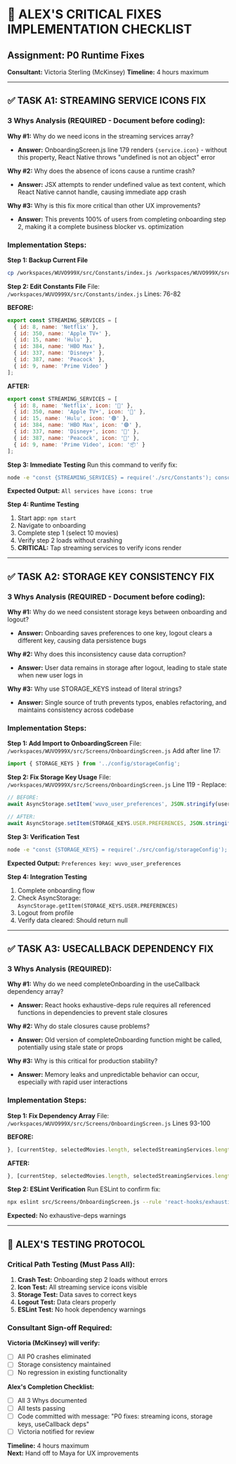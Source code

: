 # 🔧 ALEX'S CRITICAL FIXES IMPLEMENTATION CHECKLIST

## Assignment: P0 Runtime Fixes
**Consultant:** Victoria Sterling (McKinsey)
**Timeline:** 4 hours maximum

---

## ✅ TASK A1: STREAMING SERVICE ICONS FIX

### 3 Whys Analysis (REQUIRED - Document before coding):
**Why #1:** Why do we need icons in the streaming services array?
- **Answer:** OnboardingScreen.js line 179 renders `{service.icon}` - without this property, React Native throws "undefined is not an object" error

**Why #2:** Why does the absence of icons cause a runtime crash?
- **Answer:** JSX attempts to render undefined value as text content, which React Native cannot handle, causing immediate app crash

**Why #3:** Why is this fix more critical than other UX improvements?
- **Answer:** This prevents 100% of users from completing onboarding step 2, making it a complete business blocker vs. optimization

### Implementation Steps:

**Step 1: Backup Current File**
```bash
cp /workspaces/WUVO999X/src/Constants/index.js /workspaces/WUVO999X/src/Constants/index.js.backup
```

**Step 2: Edit Constants File**
File: `/workspaces/WUVO999X/src/Constants/index.js`
Lines: 76-82

**BEFORE:**
```javascript
export const STREAMING_SERVICES = [
  { id: 8, name: 'Netflix' },
  { id: 350, name: 'Apple TV+' },
  { id: 15, name: 'Hulu' },
  { id: 384, name: 'HBO Max' },
  { id: 337, name: 'Disney+' },
  { id: 387, name: 'Peacock' },
  { id: 9, name: 'Prime Video' }
];
```

**AFTER:**
```javascript
export const STREAMING_SERVICES = [
  { id: 8, name: 'Netflix', icon: '🔴' },
  { id: 350, name: 'Apple TV+', icon: '🍎' },
  { id: 15, name: 'Hulu', icon: '🟢' },
  { id: 384, name: 'HBO Max', icon: '🟣' },
  { id: 337, name: 'Disney+', icon: '🏰' },
  { id: 387, name: 'Peacock', icon: '🦚' },
  { id: 9, name: 'Prime Video', icon: '📦' }
];
```

**Step 3: Immediate Testing**
Run this command to verify fix:
```bash
node -e "const {STREAMING_SERVICES} = require('./src/Constants'); console.log('All services have icons:', STREAMING_SERVICES.every(s => s.icon)); console.log('Service data:', STREAMING_SERVICES);"
```
**Expected Output:** `All services have icons: true`

**Step 4: Runtime Testing**
1. Start app: `npm start`
2. Navigate to onboarding
3. Complete step 1 (select 10 movies)
4. Verify step 2 loads without crashing
5. **CRITICAL:** Tap streaming services to verify icons render

---

## ✅ TASK A2: STORAGE KEY CONSISTENCY FIX

### 3 Whys Analysis (REQUIRED - Document before coding):
**Why #1:** Why do we need consistent storage keys between onboarding and logout?
- **Answer:** Onboarding saves preferences to one key, logout clears a different key, causing data persistence bugs

**Why #2:** Why does this inconsistency cause data corruption?
- **Answer:** User data remains in storage after logout, leading to stale state when new user logs in

**Why #3:** Why use STORAGE_KEYS instead of literal strings?
- **Answer:** Single source of truth prevents typos, enables refactoring, and maintains consistency across codebase

### Implementation Steps:

**Step 1: Add Import to OnboardingScreen**
File: `/workspaces/WUVO999X/src/Screens/OnboardingScreen.js`
Add after line 17:
```javascript
import { STORAGE_KEYS } from '../config/storageConfig';
```

**Step 2: Fix Storage Key Usage**
File: `/workspaces/WUVO999X/src/Screens/OnboardingScreen.js`
Line 119 - Replace:
```javascript
// BEFORE:
await AsyncStorage.setItem('wuvo_user_preferences', JSON.stringify(userPreferences));

// AFTER:
await AsyncStorage.setItem(STORAGE_KEYS.USER.PREFERENCES, JSON.stringify(userPreferences));
```

**Step 3: Verification Test**
```bash
node -e "const {STORAGE_KEYS} = require('./src/config/storageConfig'); console.log('Preferences key:', STORAGE_KEYS.USER.PREFERENCES);"
```
**Expected Output:** `Preferences key: wuvo_user_preferences`

**Step 4: Integration Testing**
1. Complete onboarding flow
2. Check AsyncStorage: `AsyncStorage.getItem(STORAGE_KEYS.USER.PREFERENCES)`
3. Logout from profile
4. Verify data cleared: Should return null

---

## ✅ TASK A3: USECALLBACK DEPENDENCY FIX

### 3 Whys Analysis (REQUIRED):
**Why #1:** Why do we need completeOnboarding in the useCallback dependency array?
- **Answer:** React hooks exhaustive-deps rule requires all referenced functions in dependencies to prevent stale closures

**Why #2:** Why do stale closures cause problems?
- **Answer:** Old version of completeOnboarding function might be called, potentially using stale state or props

**Why #3:** Why is this critical for production stability?
- **Answer:** Memory leaks and unpredictable behavior can occur, especially with rapid user interactions

### Implementation Steps:

**Step 1: Fix Dependency Array**
File: `/workspaces/WUVO999X/src/Screens/OnboardingScreen.js`
Lines 93-100

**BEFORE:**
```javascript
}, [currentStep, selectedMovies.length, selectedStreamingServices.length]);
```

**AFTER:**
```javascript
}, [currentStep, selectedMovies.length, selectedStreamingServices.length, completeOnboarding]);
```

**Step 2: ESLint Verification**
Run ESLint to confirm fix:
```bash
npx eslint src/Screens/OnboardingScreen.js --rule 'react-hooks/exhaustive-deps: error'
```
**Expected:** No exhaustive-deps warnings

---

## 🧪 ALEX'S TESTING PROTOCOL

### Critical Path Testing (Must Pass All):
1. **Crash Test:** Onboarding step 2 loads without errors
2. **Icon Test:** All streaming service icons visible
3. **Storage Test:** Data saves to correct keys
4. **Logout Test:** Data clears properly
5. **ESLint Test:** No hook dependency warnings

### Consultant Sign-off Required:
**Victoria (McKinsey) will verify:**
- [ ] All P0 crashes eliminated
- [ ] Storage consistency maintained
- [ ] No regression in existing functionality

**Alex's Completion Checklist:**
- [ ] All 3 Whys documented
- [ ] All tests passing
- [ ] Code committed with message: "P0 fixes: streaming icons, storage keys, useCallback deps"
- [ ] Victoria notified for review

**Timeline:** 4 hours maximum  
**Next:** Hand off to Maya for UX improvements